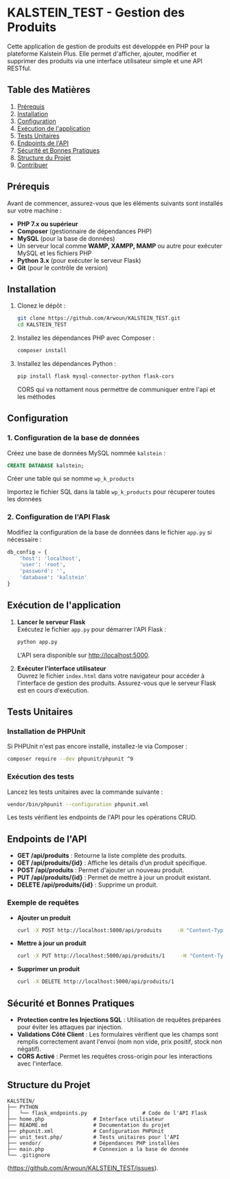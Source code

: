 
# KALSTEIN_TEST - Gestion des Produits

Cette application de gestion de produits est développée en PHP pour la plateforme Kalstein Plus. Elle permet d'afficher, ajouter, modifier et supprimer des produits via une interface utilisateur simple et une API RESTful.

## Table des Matières

1. [Prérequis](#prérequis)
2. [Installation](#installation)
3. [Configuration](#configuration)
4. [Exécution de l'application](#exécution-de-lapplication)
5. [Tests Unitaires](#tests-unitaires)
6. [Endpoints de l'API](#endpoints-de-lapi)
7. [Sécurité et Bonnes Pratiques](#sécurité-et-bonnes-pratiques)
8. [Structure du Projet](#structure-du-projet)
9. [Contribuer](#contribuer)

## Prérequis

Avant de commencer, assurez-vous que les éléments suivants sont installés sur votre machine :

- **PHP 7.x ou supérieur**
- **Composer** (gestionnaire de dépendances PHP)
- **MySQL** (pour la base de données)
- Un serveur local comme **WAMP, XAMPP, MAMP** ou autre pour exécuter MySQL et les fichiers PHP
- **Python 3.x** (pour exécuter le serveur Flask)
- **Git** (pour le contrôle de version)

## Installation

1. Clonez le dépôt :

    ```bash
    git clone https://github.com/Arwoun/KALSTEIN_TEST.git
    cd KALSTEIN_TEST
    ```

2. Installez les dépendances PHP avec Composer :

    ```bash
    composer install
    ```

3. Installez les dépendances Python :

    ```bash
    pip install flask mysql-connector-python flask-cors
    ```

    CORS qui va nottament nous permettre de communiquer entre l'api et les méthodes

## Configuration

### 1. Configuration de la base de données

Créez une base de données MySQL nommée `kalstein` :

```sql
CREATE DATABASE kalstein;
```
Créer une table qui se nomme `wp_k_products`

Importez le fichier SQL dans la table `wp_k_products` pour récuperer toutes les données



### 2. Configuration de l'API Flask

Modifiez la configuration de la base de données dans le fichier `app.py` si nécessaire :

```python
db_config = {
    'host': 'localhost',
    'user': 'root',
    'password': '',
    'database': 'kalstein'
}
```

## Exécution de l'application

1. **Lancer le serveur Flask**  
   Exécutez le fichier `app.py` pour démarrer l'API Flask :

    ```bash
    python app.py
    ```

   L'API sera disponible sur [http://localhost:5000](http://localhost:5000).

2. **Exécuter l'interface utilisateur**  
   Ouvrez le fichier `index.html` dans votre navigateur pour accéder à l'interface de gestion des produits. Assurez-vous que le serveur Flask est en cours d'exécution.

## Tests Unitaires

### Installation de PHPUnit

Si PHPUnit n'est pas encore installé, installez-le via Composer :

```bash
composer require --dev phpunit/phpunit ^9
```

### Exécution des tests

Lancez les tests unitaires avec la commande suivante :

```bash
vendor/bin/phpunit --configuration phpunit.xml
```

Les tests vérifient les endpoints de l'API pour les opérations CRUD.

## Endpoints de l'API

- **GET /api/produits** : Retourne la liste complète des produits.
- **GET /api/produits/{id}** : Affiche les détails d’un produit spécifique.
- **POST /api/produits** : Permet d'ajouter un nouveau produit.
- **PUT /api/produits/{id}** : Permet de mettre à jour un produit existant.
- **DELETE /api/produits/{id}** : Supprime un produit.

### Exemple de requêtes

- **Ajouter un produit**

    ```bash
    curl -X POST http://localhost:5000/api/produits     -H "Content-Type: application/json"     -d '{"product_name_fr": "Produit Test", "product_peso_bruto": 10.5, "product_stock_units": 100}'
    ```

- **Mettre à jour un produit**

    ```bash
    curl -X PUT http://localhost:5000/api/produits/1     -H "Content-Type: application/json"     -d '{"product_name_fr": "Produit Test Modifié", "product_peso_bruto": 20.0, "product_stock_units": 150}'
    ```

- **Supprimer un produit**

    ```bash
    curl -X DELETE http://localhost:5000/api/produits/1
    ```

## Sécurité et Bonnes Pratiques

- **Protection contre les Injections SQL** : Utilisation de requêtes préparées pour éviter les attaques par injection.
- **Validations Côté Client** : Les formulaires vérifient que les champs sont remplis correctement avant l'envoi (nom non vide, prix positif, stock non négatif).
- **CORS Activé** : Permet les requêtes cross-origin pour les interactions avec l'interface.

## Structure du Projet

```plaintext
KALSTEIN/
├── PYTHON
│   └── flask_endpoints.py                  # Code de l'API Flask
├── home.php                # Interface utilisateur
├── README.md               # Documentation du projet
├── phpunit.xml             # Configuration PHPUnit
├── unit_test.php/          # Tests unitaires pour l'API
├── vendor/                 # Dépendances PHP installées
├── main.php                # Connexion a la base de donnée
└── .gitignore
```

(https://github.com/Arwoun/KALSTEIN_TEST/issues).
